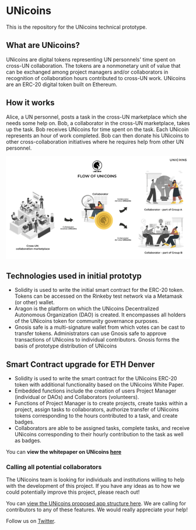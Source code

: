 # UNicoins
This is the repository for the UNicoins technical prototype. 

## What are UNicoins?
UNicoins are digital tokens  representing UN personnels' time spent on cross-UN collaboration. The tokens are a nonmonetary
unit of value that can be exchanged among project managers and/or collaborators in recognition of collaboration hours contributed to cross-UN work.
UNicoins are an ERC-20 digital token built on Ethereum. 

## How it works 
Alice, a UN personnel, posts a task in the cross-UN marketplace which she needs some help on. 
Bob, a collaborator in the cross-UN marketplace, takes up the task. Bob receives UNicoins for time spent on the task. Each UNicoin represents an hour of work completed. Bob can then donate his UNicoins to other cross-collaboration initiatives where he requires help from other UN personnel. 

![diagram explaining how UNicoins flow through the system](https://github.com/UNicoins-Prototype/UNicoins/blob/main/Screen%20Shot%202021-09-08%20at%204.10.23%20PM.png)

## Technologies used in initial prototyp
- Solidity is used to write the initial smart contract for the ERC-20 token. Tokens can be accessed on the Rinkeby test network via a Metamask (or other) wallet. 
- Aragon is the platform on which the UNicoins Decentralized Autonomous Organization (DAO) is created. It encompasses all holders of the UNicoins token for community governance purposes. 
- Gnosis safe is a multi-signature wallet from which votes can be cast to transfer tokens. Administrators can use Gnosis safe to approve transactions of UNicoins to individual contributors. Gnosis forms the basis of prototype distribution of UNicoins

## Smart Contract upgrade for ETH Denver 
- Solidity is used to write the smart contract for the UNicoins ERC-20 token with additional functionality based on the UNicoins White Paper. 
- Embedded functions include the creation of users Project Manager (individual or DAOs) and Collaborators (volunteers). 
- Functions of Project Manager is to create projects, create tasks within a project, assign tasks to collaborators, authorize transfer of UNicoins tokens corresponding to the hours contributed to a task, and create badges. 
- Collaborators are able to be assigned tasks, complete tasks, and receive UNicoins corresponding to their hourly contribution to the task as well as badges. 

You can **view the whitepaper on UNicoins [here](https://drive.google.com/file/d/1T56L0qzoipCpZFGe-abW5BDmDRWV2p9J/view?usp=sharing)**

### Calling all potential collaborators
The UNicoins team is looking for individuals and institutions willing to help with the development of this project. If you have any ideas as to how we could potentially improve this project, please reach out!

You can [view the UNicoins proposed app structure here](https://docs.google.com/spreadsheets/d/1cLsQp2KSmuRWnGgsj4bvzx4Zzxli4-ds/edit?usp=sharing&ouid=103741152089559543137&rtpof=true&sd=true). We are calling for contributors to any of these features. We would really appreciate your help!


Follow us on [Twitter](https://twitter.com/unicoins_un). 


